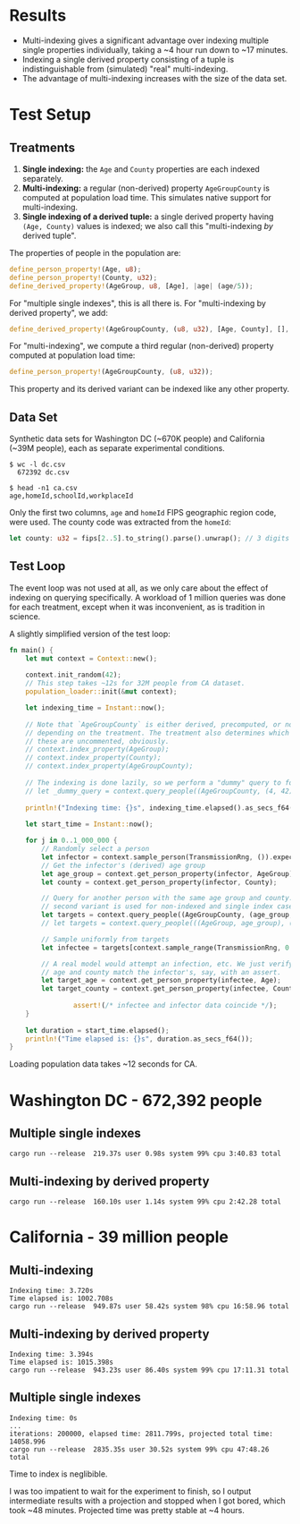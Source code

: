 # Results

- Multi-indexing gives a significant advantage over indexing multiple single properties individually, taking a ~4 hour run down to ~17 minutes.
- Indexing a single derived property consisting of a tuple is indistinguishable from (simulated) "real" multi-indexing.
- The advantage of multi-indexing increases with the size of the data set.

# Test Setup

## Treatments

1. **Single indexing:** the `Age` and `County` properties are each indexed separately.
2. **Multi-indexing:** a regular (non-derived) property `AgeGroupCounty` is computed at population load time. This simulates native support for multi-indexing.
3. **Single indexing of a derived tuple:** a single derived property having `(Age, County)` values is indexed; we also call this "multi-indexing *by* derived tuple".

The properties of people in the population are:

```rust
define_person_property!(Age, u8);
define_person_property!(County, u32);
define_derived_property!(AgeGroup, u8, [Age], |age| (age/5));
```

For "multiple single indexes", this is all there is. For "multi-indexing by derived property", we add:

```rust
define_derived_property!(AgeGroupCounty, (u8, u32), [Age, County], [], |age, county| (age/5, county) );
```

For "multi-indexing", we compute a third regular (non-derived) property computed at population load time:

```rust
define_person_property!(AgeGroupCounty, (u8, u32));
```

This property and its derived variant can be indexed like any other property.

## Data Set

Synthetic data sets for Washington DC (~670K people) and California (~39M people), each as separate experimental conditions.

```
$ wc -l dc.csv
  672392 dc.csv
  
$ head -n1 ca.csv
age,homeId,schoolId,workplaceId
```

Only the first two columns, `age` and `homeId` FIPS geographic region code, were used. The county code was extracted from the `homeId`:

```rust
let county: u32 = fips[2..5].to_string().parse().unwrap(); // 3 digits for county
```

## Test Loop

The event loop was not used at all, as we only care about the effect of indexing on querying specifically. A workload of 1 million queries was done for each treatment, except when it was inconvenient, as is tradition in science.

A slightly simplified version of the test loop:

```rust
fn main() {
    let mut context = Context::new();
  
    context.init_random(42);
    // This step takes ~12s for 32M people from CA dataset. 
    population_loader::init(&mut context);

  	let indexing_time = Instant::now();
  
  	// Note that `AgeGroupCounty` is either derived, precomputed, or not defined
    // depending on the treatment. The treatment also determines which subset of
    // these are uncommented, obviously.
    // context.index_property(AgeGroup);
    // context.index_property(County);
    // context.index_property(AgeGroupCounty);
  
    // The indexing is done lazily, so we perform a "dummy" query to force it.
    // let _dummy_query = context.query_people((AgeGroupCounty, (4, 42)));
  
    println!("Indexing time: {}s", indexing_time.elapsed().as_secs_f64());
    
    let start_time = Instant::now();

    for j in 0..1_000_000 {
        // Randomly select a person
        let infector = context.sample_person(TransmissionRng, ()).expect("failed to sample person");
        // Get the infector's (derived) age group
        let age_group = context.get_person_property(infector, AgeGroup);
        let county = context.get_person_property(infector, County);

        // Query for another person with the same age group and county. The 
        // second variant is used for non-indexed and single index cases.
        let targets = context.query_people((AgeGroupCounty, (age_group, county)));
        // let targets = context.query_people(((AgeGroup, age_group), (County, county)));

        // Sample uniformly from targets
        let infectee = targets[context.sample_range(TransmissionRng, 0..targets.len())];

        // A real model would attempt an infection, etc. We just verify their 
        // age and county match the infector's, say, with an assert.
        let target_age = context.get_person_property(infectee, Age);
        let target_county = context.get_person_property(infectee, County);
        
				assert!(/* infectee and infector data coincide */);
    }
    
    let duration = start_time.elapsed();
    println!("Time elapsed is: {}s", duration.as_secs_f64());
}

```

Loading population data takes ~12 seconds for CA.

# Washington DC - 672,392 people

## Multiple single indexes

```
cargo run --release  219.37s user 0.98s system 99% cpu 3:40.83 total
```

## Multi-indexing by derived property

```
cargo run --release  160.10s user 1.14s system 99% cpu 2:42.28 total
```

# California - 39 million people

## Multi-indexing

```
Indexing time: 3.720s
Time elapsed is: 1002.708s
cargo run --release  949.87s user 58.42s system 98% cpu 16:58.96 total
```

## Multi-indexing by derived property

```
Indexing time: 3.394s
Time elapsed is: 1015.398s
cargo run --release  943.23s user 86.40s system 99% cpu 17:11.31 total
```

## Multiple single indexes

```
Indexing time: 0s
...
iterations: 200000, elapsed time: 2811.799s, projected total time: 14058.996
cargo run --release  2835.35s user 30.52s system 99% cpu 47:48.26 total
```

Time to index is neglibible.

I was too impatient to wait for the experiment to finish, so I output intermediate results with a projection and stopped when I got bored, which took ~48 minutes. Projected time was pretty stable at ~4 hours.
